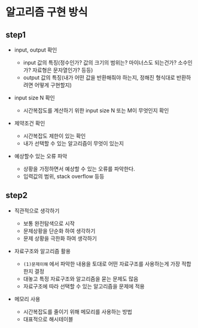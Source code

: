# 알고리즘 구현 방식

## step1

- input, output 확인
  - input 값의 특징(정수인가? 값의 크기의 범위는? 마이너스도 되는건가? 소수인가? 자료형은 문자열인가? 등등)
  - output 값의 특징(내가 어떤 값을 반환해줘야 하는지, 정해진 형식대로 반환하려면 어떻게 구현할지)

- input size N 확인
  - 시간복잡도를 계산하기 위한 input size N 또는 M이 무엇인지 확인

- 제약조건 확인
  - 시간복잡도 제한이 있는 확인
  - 내가 선택할 수 있는 알고리즘이 무엇이 있는지

- 예상할수 있는 오류 파악
  - 상황을 가정하면서 예상할 수 있는 오류를 파악한다.
  - 입력값의 범위, stack overflow 등등

## step2

- 직관적으로 생각하기
  - 보통 완전탐색으로 시작
  - 문제상황을 단순화 하여 생각하기
  - 문제 상황을 극한화 하여 생각하기

- 자료구조와 알고리즘 활용
  - `(1)문제이해` 에서 파악한 내용을 토대로 어떤 자료구조를 사용하는게 가장 적합한지 결정
  - 대놓고 특정 자료구조와 알고리즘을 묻는 문제도 많음
  - 자료구조에 따라 선택할 수 있는 알고리즘을 문제에 적용

- 메모리 사용
  - 시간복잡도를 줄이기 위해 메모리를 사용하는 방법
  - 대표적으로 해시테이블
